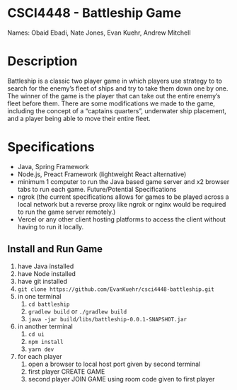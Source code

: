 # CSCI4448 - Battleship Game
Names: Obaid Ebadi, Nate Jones, Evan Kuehr, Andrew Mitchell

# Description
Battleship is a classic two player game in which players use strategy to to search for the enemy’s fleet of ships and try to take them down one by one. The winner of the game is the player that can take out the entire enemy’s fleet before them. There are some modifications we made to the game, including the concept of a “captains quarters”, underwater ship placement, and a player being able to move their entire fleet.

# Specifications
- Java, Spring Framework
- Node.js, Preact Framework (lightweight React alternative)
- minimum 1 computer to run the Java based game server and x2 browser tabs to run each game.
Future/Potential Specifications
- ngrok (the current specifications allows for games to be played across a local network but a reverse proxy like ngrok or nginx would be required to run the game server remotely.)
- Vercel or any other client hosting platforms to access the client without having to run it locally.


## Install and Run Game
1. have Java installed
2. have Node installed
3. have git installed
4. `git clone https://github.com/EvanKuehr/csci4448-battleship.git`
5. in one terminal
   1. `cd battleship`
   2. `gradlew build` or `./gradlew build`
   3. `java -jar build/libs/battleship-0.0.1-SNAPSHOT.jar`
6. in another terminal
   1. `cd ui`
   2. `npm install`
   3. `yarn dev`
7. for each player
   1. open a browser to local host port given by second terminal
   2. first player CREATE GAME
   3. second player JOIN GAME using room code given to first player
